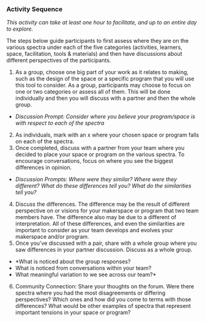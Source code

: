 ### Activity Sequence
*This activity can take at least one hour to facilitate, and up to an entire day to explore.*

The steps below guide participants to first assess where they are on the various spectra under each of the five categories (activities, learners, space, facilitation, tools & materials) and then have discussions about different perspectives of the participants.

1. As a group, choose one big part of your work as it relates to making, such as the design of the space or a specific program that you will use this tool to consider. As a group, participants may choose to focus on one or two categories or assess all of them. This will be done individually and then you will discuss with a partner and then the whole group.
  * *Discussion Prompt: Consider where you believe your program/space is with respect to each of the spectra*
2. As individuals, mark with an x where your chosen space or program falls on each of the spectra.
3. Once completed, discuss with a partner from your team where you decided to place your space or program on the various spectra. To encourage conversations, focus on where you see the biggest differences in opinion. 
  * *Discussion Prompts: Where were they similar? Where were they different? What do these differences tell you? What do the similarities tell you?* 
4. Discuss the differences. The difference may be the result of different perspective on or visions for your makerspace or program that two team members have. The difference also may be due to a different of interpretation. All of these differences, and even the similarities are important to consider as your team develops and evolves your makerspace and/or program. 
5. Once you’ve discussed with a pair, share with a whole group where you saw differences in your partner discussion. Discuss as a whole group.
  * *What is noticed about the group responses?
  * What is noticed from conversations within your team? 
  * What meaningful variation to we see across our team?*
6. Community Connection: Share your thoughts on the forum. Were there spectra where you had the most disagreements or differing perspectives? Which ones and how did you come to terms with those differences? What would be other examples of spectra that represent important tensions in your space or program?
